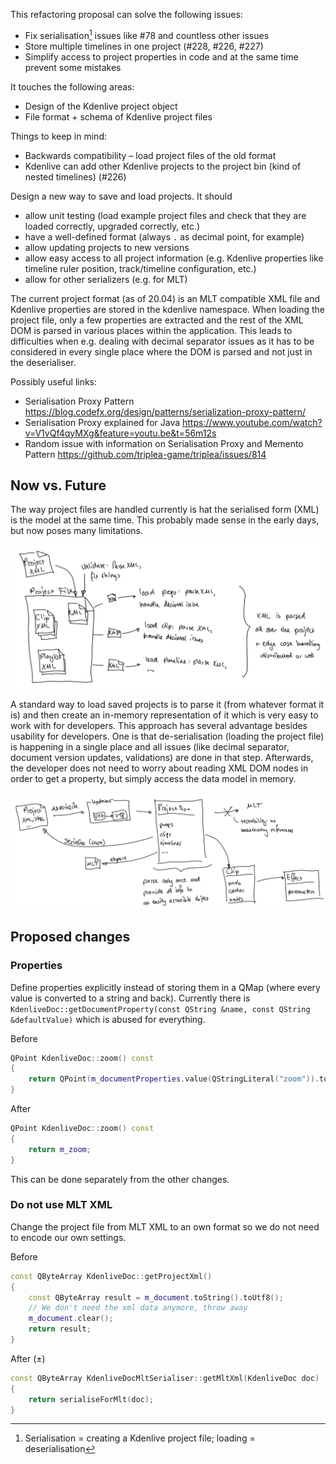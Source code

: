 This refactoring proposal can solve the following issues:

* Fix serialisation[^1] issues like #78 and countless other issues
* Store multiple timelines in one project (#228, #226, #227)
* Simplify access to project properties in code and at the same time prevent some mistakes

It touches the following areas:

* Design of the Kdenlive project object
* File format + schema of Kdenlive project files

Things to keep in mind:

* Backwards compatibility – load project files of the old format
* Kdenlive can add other Kdenlive projects to the project bin (kind of nested timelines) (#226)

[^1]: Serialisation = creating a Kdenlive project file; loading = deserialisation

Design a new way to save and load projects. It should

* allow unit testing (load example project files and check that they are loaded correctly, upgraded correctly, etc.)
* have a well-defined format (always `.` as decimal point, for example)
* allow updating projects to new versions
* allow easy access to all project information (e.g. Kdenlive properties like timeline ruler position, track/timeline configuration, etc.)
* allow for other serializers (e.g. for MLT)

The current project format (as of 20.04) is an MLT compatible XML file and Kdenlive properties are stored in the kdenlive namespace. When loading the project file, only a few properties are extracted and the rest of the XML DOM is parsed in various places within the application. This leads to difficulties when e.g. dealing with decimal separator issues as it has to be considered in every single place where the DOM is parsed and not just in the deserialiser.

Possibly useful links:

* Serialisation Proxy Pattern https://blog.codefx.org/design/patterns/serialization-proxy-pattern/
* Serialisation Proxy explained for Java https://www.youtube.com/watch?v=V1vQf4qyMXg&feature=youtu.be&t=56m12s
* Random issue with information on Serialisation Proxy and Memento Pattern https://github.com/triplea-game/triplea/issues/814

## Now vs. Future

The way project files are handled currently is hat the serialised form (XML) is the model at the same time. This probably made sense in the early days, but now poses many limitations.

![image](uploads/deca45c6ccf29dc4ae1c61f92f29916e/image.png)

A standard way to load saved projects is to parse it (from whatever format it is) and then create an in-memory representation of it which is very easy to work with for developers. This approach has several advantage besides usability for developers. One is that de-serialisation (loading the project file) is happening in a single place and all issues (like decimal separator, document version updates, validations) are done in that step. Afterwards, the developer does not need to worry about reading XML DOM nodes in order to get a property, but simply access the data model in memory.

![image](uploads/fca9607dd572a66c3dfd90304662ed5f/image.png)

## Proposed changes

### Properties

Define properties explicitly instead of storing them in a QMap (where every value is converted to a string and back). Currently there is `KdenliveDoc::getDocumentProperty(const QString &name, const QString &defaultValue)` which is abused for everything.

Before

```c++
QPoint KdenliveDoc::zoom() const
{
    return QPoint(m_documentProperties.value(QStringLiteral("zoom")).toInt(), m_documentProperties.value(QStringLiteral("verticalzoom")).toInt());
}
```

After

```c++
QPoint KdenliveDoc::zoom() const
{
    return m_zoom;
}
```

This can be done separately from the other changes.


### Do not use MLT XML

Change the project file from MLT XML to an own format so we do not need to encode our own settings.

Before

```c++
const QByteArray KdenliveDoc::getProjectXml()
{
    const QByteArray result = m_document.toString().toUtf8();
    // We don't need the xml data anymore, throw away
    m_document.clear();
    return result;
}
```

After (±)

```c++
const QByteArray KdenliveDocMltSerialiser::getMltXml(KdenliveDoc doc)
{
    return serialiseForMlt(doc);
}
```